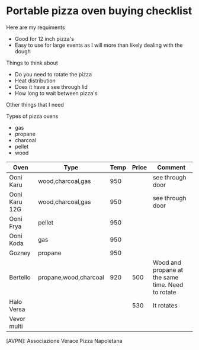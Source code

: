 # Portable pizza oven buying checklist

Here are my requiments

- Good for 12 inch pizza's
- Easy to use for large events as I will more than likely dealing with the dough

Things to think about

- Do you need to rotate the pizza
- Heat distribution
- Does it have a see through lid
- How long to wait between pizza's

Other things that I need

Types of pizza ovens

- gas
- propane
- charcoal
- pellet
- wood

| Oven          | Type                  | Temp | Price | Comment                                           |
| ------------- | --------------------- | ---- | ----- | ------------------------------------------------- |
| Ooni Karu     | wood,charcoal,gas     | 950  |       | see through door                                  |
| Ooni Karu 12G | wood,charcoal,gas     | 950  |       | see through door                                  |
| Ooni Frya     | pellet                | 950  |       |                                                   |
| Ooni Koda     | gas                   | 950  |       |                                                   |
| Gozney        | propane               | 950  |       |                                                   |
| Bertello      | propane,wood,charcoal | 920  | 500   | Wood and propane at the same time. Need to rotate |
| Halo Versa    |                       |      | 530   | It rotates                                        |
| Vevor multi   |                       |      |       |                                                   |

[AVPN]: Associazione Verace Pizza Napoletana

